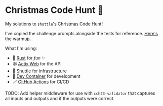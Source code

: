 # Christmas Code Hunt 🎄

My solutions to [`shuttle`'s Christmas Code Hunt](https://www.shuttle.rs/cch)!

I've copied the challenge prompts alongside the tests for reference.
[Here's](tests/api/warmup.md) the warmup.

What I'm using:

- 🦀 [Rust](https://www.rust-lang.org) for *fun* ✨
- 🕸️ [Actix Web](https://actix.rs) for the API
- 🚀 [Shuttle](https://www.shuttle.rs) for infrastructure
- 🐳 [Dev Container](https://containers.dev) for development
- 🪄 [GitHub Actions](https://github.com/features/actions) for CI/CD

TODO: Add helper middleware for use with `cch23-validator` that captures all
inputs and outputs and if the outputs were correct.
